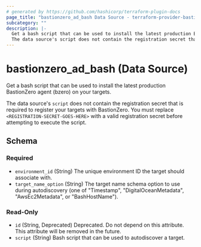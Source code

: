 ```yaml
---
# generated by https://github.com/hashicorp/terraform-plugin-docs
page_title: "bastionzero_ad_bash Data Source - terraform-provider-bastionzero"
subcategory: ""
description: |-
  Get a bash script that can be used to install the latest production BastionZero agent (bzero) on your targets.
  The data source's script does not contain the registration secret that is required to register your targets with BastionZero. You must replace <REGISTRATION-SECRET-GOES-HERE> with a valid registration secret before attempting to execute the script.
---
```


# bastionzero_ad_bash (Data Source)

Get a bash script that can be used to install the latest production BastionZero agent (bzero) on your targets.

The data source's `script` does not contain the registration secret that is required to register your targets with BastionZero. You must replace `<REGISTRATION-SECRET-GOES-HERE>` with a valid registration secret before attempting to execute the script.



<!-- schema generated by tfplugindocs -->
## Schema

### Required

- `environment_id` (String) The unique environment ID the target should associate with.
- `target_name_option` (String) The target name schema option to use during autodiscovery (one of "Timestamp", "DigitalOceanMetadata", "AwsEc2Metadata", or "BashHostName").

### Read-Only

- `id` (String, Deprecated) Deprecated. Do not depend on this attribute. This attribute will be removed in the future.
- `script` (String) Bash script that can be used to autodiscover a target.


